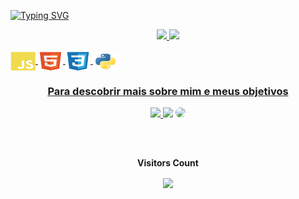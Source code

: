  [![Typing SVG](https://readme-typing-svg.demolab.com?font=Raleway&weight=800&size=35&duration=4000&pause=900&color=F75D8AB6&width=700&lines=Hi%2C+I'm+Oshana;I'm+25+years;I'm+software+engineering+student;Welcome+to+my+profile!🤎)](https://git.io/typing-svg)
 
 <div>
<div align="center">
  <a href="https://github.com/oshanapaula">
  <img height="160em" src="https://github-readme-stats-git-masterrstaa-rickstaa.vercel.app/api?username=oshanapaula&show_icons=true&theme=dracula&include_all_commits=true&count_private=true"/>
  <img height="160em" src="https://github-readme-stats-git-masterrstaa-rickstaa.vercel.app/api/top-langs/?username=oshanapaula&layout=compact&langs_count=7&theme=dracula"/>
</div>
 
<div style="display: inline_block"><br>
  <img align="center" alt="Js" height="30" width="40" src="https://raw.githubusercontent.com/devicons/devicon/master/icons/javascript/javascript-plain.svg">
  <img align="center" alt="HTML" height="30" width="40" src="https://raw.githubusercontent.com/devicons/devicon/master/icons/html5/html5-original.svg">
  <img align="center" alt="CSS" height="30" width="40" src="https://raw.githubusercontent.com/devicons/devicon/master/icons/css3/css3-original.svg">
  <img align="center" alt="Python" height="30" width="40" src="https://raw.githubusercontent.com/devicons/devicon/master/icons/python/python-original.svg">

 <div align="center"> 
 <h3>Para descobrir mais sobre mim e meus objetivos</h3>
 </div>

<div align="center"> 
<a href="https://instagram.com/oshanaps" target="_blank"><img src="https://img.shields.io/badge/-Instagram-%23E4405F?style=for-the-badge&logo=instagram&logoColor=white"</a>
<a href = "mailto:oshanapaula@gmail.com"> <img src="https://img.shields.io/badge/-Gmail-%23333?style=for-the-badge&logo=gmail&logoColor=white" target="_blank"></a>
<a href="https://www.linkedin.com/in/oshanadev/" target="_blank"><img src="https://img.shields.io/badge/-LinkedIn-%230077B5?style=for-the-badge&logo=linkedin&logoColor=white" style="border-radius: 30px" target="_blank"></a> 
 </div>
 
##
 
<div align="center">
<br><p align="centre"><b>Visitors Count</b></p>  
<p align="center"><img align="center" src="https://profile-counter.glitch.me/{oshanapaula}/count.svg" /></p> 
<br>
</div>

 
 

